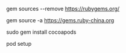 gem sources --remove https://rubygems.org/

gem source -a https://gems.ruby-china.org

sudo gem install cocoapods

pod setup